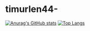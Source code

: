 # timurlen44-


[![Anurag's GitHub stats](https://github-readme-stats.anuraghazra1.vercel.app/api?username=timurlen44&count_private=true&include_all_commits=true&hide=contribs&show_icons=true&cache_seconds=1800)](https://github.com/timurlen44)
[![Top Langs](https://github-readme-stats.vercel.app/api/top-langs/?username=timurlen44&exclude_repo=https://github.com/timurlen44.github.io,free-for-dev&layout=compact&langs_count=8)](https://github.com/timurlen44)

